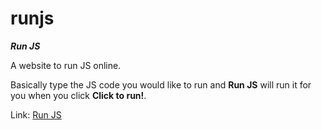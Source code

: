 # runjs
***Run JS***

A website to run JS online.

Basically type the JS code you would like to run and **Run JS** will run it for you when you click **Click to run!**.

Link: [Run JS](https://runjs.tk)

